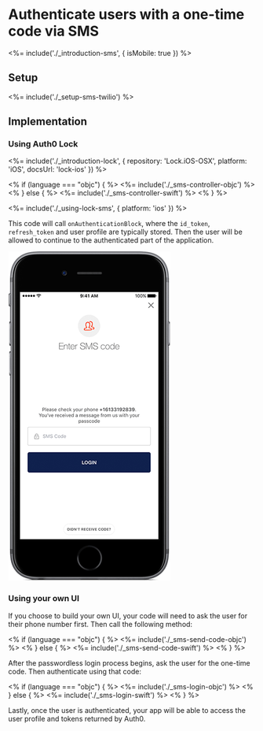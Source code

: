 # Authenticate users with a one-time code via SMS

<%= include('./_introduction-sms', { isMobile: true }) %>

## Setup

<%= include('./_setup-sms-twilio') %>

## Implementation

### Using Auth0 Lock

<%= include('./_introduction-lock', { repository: 'Lock.iOS-OSX', platform: 'iOS', docsUrl: 'lock-ios' }) %>

<% if (language === "objc") { %>
<%= include('./_sms-controller-objc') %>
<% } else { %>
<%= include('./_sms-controller-swift') %>
<% } %>

<%= include('./_using-lock-sms', { platform: 'ios' }) %>

This code will call `onAuthenticationBlock`, where the `id_token`, `refresh_token` and user profile are typically stored. Then the user will be allowed to continue to the authenticated part of the application.

![](/media/articles/connections/passwordless/passwordless-sms-enter-code-ios.png)

### Using your own UI

If you choose to build your own UI, your code will need to ask the user for their phone number first. Then call the following method:

<% if (language === "objc") { %>
<%= include('./_sms-send-code-objc') %>
<% } else { %>
<%= include('./_sms-send-code-swift') %>
<% } %>

After the passwordless login process begins, ask the user for the one-time code. Then authenticate using that code:

<% if (language === "objc") { %>
<%= include('./_sms-login-objc') %>
<% } else { %>
<%= include('./_sms-login-swift') %>
<% } %>

Lastly, once the user is authenticated, your app will be able to access the user profile and tokens returned by Auth0.
